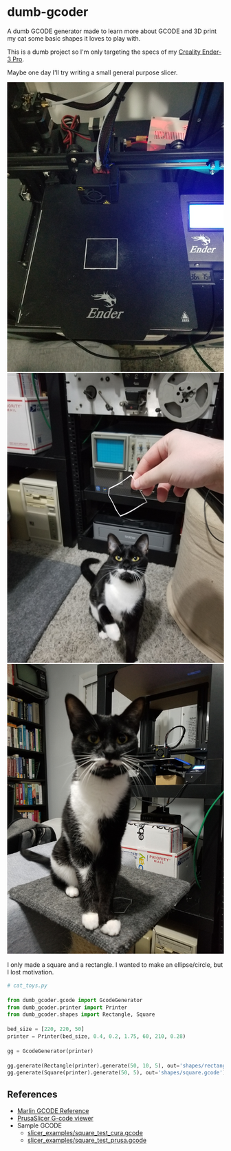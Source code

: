 # dumb-gcoder

A dumb GCODE generator made to learn more about GCODE and 3D print my cat some basic shapes it loves to play with.

This is a dumb project so I'm only targeting the specs of my 
[Creality Ender-3 Pro](https://www.creality.com/products/ender-3-pro-3d-printer).

Maybe one day I'll try writing a small general purpose slicer.

![docs/bed.jpg](docs/bed.jpg)
![docs/cat_1.jpg](docs/cat_1.jpg)
![docs/cat_2.jpg](docs/cat_2.jpg)

I only made a square and a rectangle. I wanted to make an ellipse/circle, but I lost motivation.

```py
# cat_toys.py

from dumb_gcoder.gcode import GcodeGenerator
from dumb_gcoder.printer import Printer
from dumb_gcoder.shapes import Rectangle, Square

bed_size = [220, 220, 50]
printer = Printer(bed_size, 0.4, 0.2, 1.75, 60, 210, 0.28)

gg = GcodeGenerator(printer)

gg.generate(Rectangle(printer).generate(50, 10, 5), out='shapes/rectangle.gcode')
gg.generate(Square(printer).generate(50, 5), out='shapes/square.gcode')
```

## References

- [Marlin GCODE Reference](https://marlinfw.org/meta/gcode/)
- [PrusaSlicer G-code viewer](https://help.prusa3d.com/article/prusaslicer-g-code-viewer_193152)
- Sample GCODE
  - [slicer_examples/square_test_cura.gcode](slicer_examples/square_test_cura.gcode)
  - [slicer_examples/square_test_prusa.gcode](slicer_examples/square_test_prusa.gcode)
